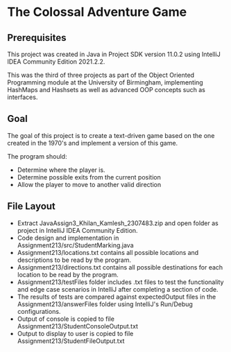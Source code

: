 # The Colossal Adventure Game
## Prerequisites ##
This project was created in Java in Project SDK version 11.0.2 using IntelliJ IDEA Community Edition 2021.2.2.

This was the third of three projects as part of the Object Oriented Programming module at the University of Birmingham, implementing HashMaps and Hashsets as well as advanced OOP concepts such as interfaces.

## Goal ##
The goal of this project is to create a text-driven game based on the one created in the 1970's and implement a version of this game.

The program should:
* Determine where the player is.
* Determine possible exits from the current position
* Allow the player to move to another valid direction

## File Layout ##
* Extract JavaAssign3_Khilan_Kamlesh_2307483.zip and open folder as project in IntelliJ IDEA Community Edition.
* Code design and implementation in Assignment213/src/StudentMarking.java
* Assignment213/locations.txt contains all possible locations and descriptions to be read by the program.
* Assignment213/directions.txt contains all possible destinations for each location to be read by the program.
* Assignment213/testFiles folder includes .txt files to test the functionality and edge case scenarios in IntelliJ after completing a section of code.
* The results of tests are compared against expectedOutput files in the Assignment213/answerFiles folder using IntelliJ's Run/Debug configurations.
* Output of console is copied to file Assignment213/StudentConsoleOutput.txt
* Output to display to user is copied to file Assignment213/StudentFileOutput.txt
